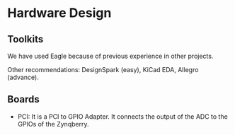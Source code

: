 # Hardware Design
## Toolkits 

We have used Eagle because of previous experience in other projects. 

Other recommendations: DesignSpark (easy), KiCad EDA, Allegro (advance). 

## Boards

* PCI: It is a PCI to GPIO Adapter. It connects the output of the ADC to the GPIOs of the Zynqberry.